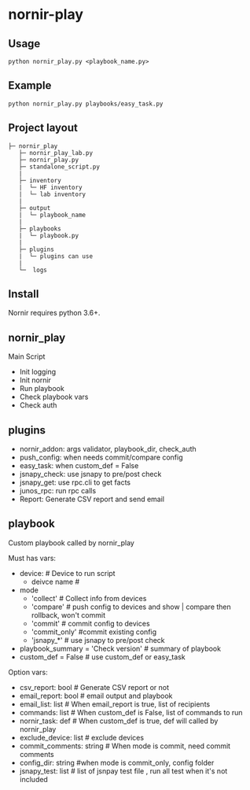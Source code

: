 # nornir-play
## Usage
```
python nornir_play.py <playbook_name.py>
```
## Example
```
python nornir_play.py playbooks/easy_task.py
```

## Project layout
```
├─ nornir_play
   ├─ nornir_play_lab.py
   ├─ nornir_play.py
   ├─ standalone_script.py
   |
   ├─ inventory
   |  └─ HF inventory
   |  └─ lab inventory   
   |
   ├─ output
   |  └─ playbook_name
   |
   ├─ playbooks
   |  └─ playbook.py
   |
   ├─ plugins
   |  └─ plugins can use
   |
   └─  logs
```
## Install
Nornir requires python 3.6+.

## nornir_play
Main Script

- Init logging 
- Init nornir
- Run playbook
- Check playbook vars
- Check auth


## plugins
- nornir_addon: args validator, playbook_dir, check_auth
- push_config: when needs commit/compare config
- easy_task: when custom_def = False
- jsnapy_check: use jsnapy to pre/post check
- jsnapy_get: use rpc.cli to get facts
- junos_rpc: run rpc calls
- Report: Generate CSV report and send email

## playbook
Custom playbook called by nornir_play

Must has vars:

- device: # Device to run script
    - deivce name # 
- mode
    - 'collect' # Collect info from devices
    - 'compare' # push config to devices and show | compare then rollback, won't commit 
    - 'commit' # commit config to devices
    - 'commit_only' #commit existing config
    - 'jsnapy_*' # use jsnapy to pre/post check
- playbook_summary = 'Check version' # summary of playbook
- custom_def = False # use custom_def or easy_task

Option vars:

- csv_report: bool # Generate CSV report or not
- email_report: bool # email output and playbook
- email_list: list # When email_report is true, list of recipients
- commands: list # When custom_def is False, list of commands to run
- nornir_task: def # When custom_def is true, def will called by nornir_play
- exclude_device: list # exclude devices
- commit_comments: string # When mode is commit, need commit comments
- config_dir: string #when mode is commit_only, config folder
- jsnapy_test: list # list of jsnpay test file , run all test when it's not included

